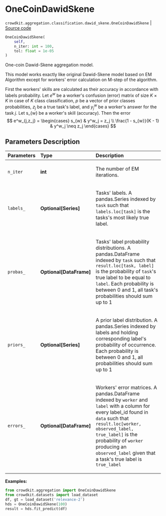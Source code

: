 # OneCoinDawidSkene
`crowdkit.aggregation.classification.dawid_skene.OneCoinDawidSkene` | [Source code](https://github.com/Toloka/crowd-kit/blob/v1.0.0/crowdkit/aggregation/classification/dawid_skene.py#L196)

```python
OneCoinDawidSkene(
    self,
    n_iter: int = 100,
    tol: float = 1e-05
)
```

One-coin Dawid-Skene aggregation model.


This model works exactly like original Dawid-Skene model based on EM Algorithm except for workers' error calculation
on M-step of the algorithm.

First the workers' skills are calculated as their accuracy in accordance with labels probability.
Let $e^w$ be a worker's confusion (error) matrix of size $K \times K$ in case of $K$ class classification,
$p$ be a vector of prior classes probabilities, $z_j$ be a true task's label, and $y^w_j$ be a worker's
answer for the task $j$. Let s_{w} be a worker's skill (accuracy). Then the error
$$
e^w_{j,z_j}  = \begin{cases}
    s_{w} & y^w_j = z_j \\
    \frac{1 - s_{w}}{K - 1} & y^w_j \neq z_j
\end{cases}
$$

## Parameters Description

| Parameters | Type | Description |
| :----------| :----| :-----------|
`n_iter`|**int**|<p>The number of EM iterations.</p>
`labels_`|**Optional\[Series\]**|<p>Tasks&#x27; labels. A pandas.Series indexed by `task` such that `labels.loc[task]` is the tasks&#x27;s most likely true label.</p>
`probas_`|**Optional\[DataFrame\]**|<p>Tasks&#x27; label probability distributions. A pandas.DataFrame indexed by `task` such that `result.loc[task, label]` is the probability of `task`&#x27;s true label to be equal to `label`. Each probability is between 0 and 1, all task&#x27;s probabilities should sum up to 1</p>
`priors_`|**Optional\[Series\]**|<p>A prior label distribution. A pandas.Series indexed by labels and holding corresponding label&#x27;s probability of occurrence. Each probability is between 0 and 1, all probabilities should sum up to 1</p>
`errors_`|**Optional\[DataFrame\]**|<p>Workers&#x27; error matrices. A pandas.DataFrame indexed by `worker` and `label` with a column for every label_id found in `data` such that `result.loc[worker, observed_label, true_label]` is the probability of `worker` producing an `observed_label` given that a task&#x27;s true label is `true_label`</p>

**Examples:**

```python
from crowdkit.aggregation import OneCoinDawidSkene
from crowdkit.datasets import load_dataset
df, gt = load_dataset('relevance-2')
hds = OneCoinDawidSkene(100)
result = hds.fit_predict(df)
```
